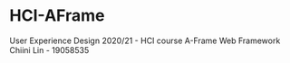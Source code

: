 # HCI-AFrame
User Experience Design 2020/21 - HCI course  A-Frame Web Framework  Chiini Lin - 19058535

